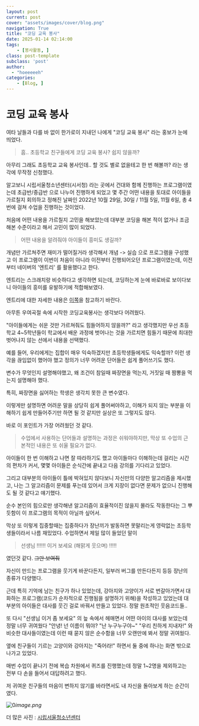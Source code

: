 ```yaml
---
layout: post
current: post
cover: "assets/images/cover/blog.png"
navigation: True
title: "코딩 교육 봉사"
date: 2025-01-14 02:14:00
tags:
    - [봉사활동, ]
class: post-template
subclass: 'post'
author: 
  - "hoeeeeeh"
categories:
    - [Blog, ]
---
```


# 코딩 교육 봉사


여타 날들과 다를 바 없이 한가로이 지내던 나에게 "코딩 교육 봉사" 라는 홍보가 눈에 띄었다.


> 흠.. 초등학교 친구들에게 코딩 교육 봉사? 쉽지 않을까?


아무리 그래도 초등학교 교육 봉사인데.. 할 것도 별로 없을테고 한 번 해볼까? 라는 생각에 무작정 신청했다.


알고보니 시립서울청소년센터(시서청) 라는 곳에서 건대와 함께 진행하는 프로그램이였는데 초급반/중급반 으로 나누어 진행하게 되었고
몇 주간 어떤 내용을 토대로 아이들을 가르칠지 회의하고 정해진 날짜인 2022년 10월 29일, 30일 / 11월 5일, 11월 6일, 총 4번에 걸쳐 수업을 진행하는 것이었다.


처음에 어떤 내용을 가르칠지 고민을 해보았는데 대부분 코딩을 해본 적이 없거나 조금 해본 수준이라고 해서 고민이 많이 되었다.


> 어떤 내용을 알려줘야 아이들이 흥미도 생길까?


개념만 가르쳐주면 재미가 떨어질거라 생각해서 개념 -> 실습 으로 프로그램을 구성했고 이 프로그램이 이번이 처음이 아니라 이전부터 진행되어오던 프로그램이였는데, 이전부터 네이버의 '엔트리' 를 활용했다고 한다.


엔트리는 스크래치랑 비슷하다고 생각하면 되는데, 코딩하는게 눈에 바로바로 보이다보니 아이들의 흥미를 유발하기에 적합해보였다.


엔트리에 대한 자세한 내용은 [이쪽](https://playentry.org/)을 참고하기 바란다.


아무튼 우여곡절 속에 시작한 코딩교육봉사는 생각보다 어려웠다.


"아이들에게는 쉬운 것만 가르쳐줘도 힘들어하지 않을까?" 라고 생각했지만 우선 초등학교 4~5학년들이 학교에서 배운 과정에 벗어나는 것을 가르치면 힘들기 때문에 최대한 벗어나지 않는 선에서 내용을 선택했다.


예를 들어, 우리에게는 집합이 매우 익숙하겠지만 초등학생들에게도 익숙할까? 이런 생각을 끊임없이 했어야 했고 정의가 너무 어려운 단어들은 쉽게 풀어쓰기도 했다.


변수가 무엇인지 설명해야했고, 왜 조건이 참일때 짜장면을 먹는지, 거짓일 때 짬뽕을 먹는지 설명해야 했다.


특히, 짜장면을 싫어하는 학생은 생각치 못한 큰 변수였다.


이렇게만 설명하면 어려운 말을 상당히 쉽게 풀어써야하고, 이해가 되지 않는 부분을 이해하기 쉽게 만들어주기만 하면 될 것 같지만 실상은 또 그렇지도 않다.


바로 이 포인트가 가장 어려웠던 것 같다.


> 수업에서 사용하는 단어들과 설명하는 과정은 쉬워야하지만, 막상 또 수업의 근본적인 내용은 또 쉬울 필요가 없다.


아이들이 한 번 이해하고 나면 잘 따라하기도 했고 아이들마다 이해하는데 걸리는 시간의 편차가 커서, 몇몇 아이들은 순식간에 끝내고 다음 강의를 기다리고 있었다.


그리고 대부분의 아이들이 틀에 박혀있지 않다보니 자신만의 다양한 알고리즘을 제시했고, 나는 그 알고리즘이 문제를 푸는데 있어서 크게 지장이 없다면 문제가 없으니 진행해도 될 것 같다고 얘기했다.


순수 본인의 힘으로만 생각해낸 알고리즘이 효율적이진 않을지 몰라도 작동한다는 그 뿌듯함이 이 프로그램의 목적이 아닐까 싶어서.


막상 또 이렇게 집중할때는 집중하다가 장난끼가 발동하면 못말리는게 영락없는 초등학생들이라서 나름 재밌었다.
수업하면서 제일 많이 들었던 말이


> 선생님 !!!!!! 이거 보세요 (해맑게 웃으며) !!!!!


였던것 같다. ~~그만 보여줘~~


자신이 만드는 프로그램을 웃기게 바꾼다든지, 일부러 버그를 만든다든지 등등 장난의 종류가 다양했다.


근데 특히 기억에 남는 친구가 하나 있었는데, 강아지와 고양이가 서로 번갈아가면서 대화하는 프로그램(코드가 순차적으로 진행됨을 설명하기 위해)을 작성하고 있었는데
대부분의 아이들은 대사를 웃긴 걸로 바꿔서 만들고 있었다. 정말 원초적인 웃음코드들..


또 다시 "선생님 이거 좀 보세요" 의 늪 속에서 헤매면서 어떤 아이의 대사를 보았는데 정말 너무 귀여웠다
"안녕! 넌 이름이 뭐야? "난 누구누구야~" "우리 친하게 지내자!" 와 비슷한 대사들이였는데 이런 때 묻지 않은 순수함을 너무 오랜만에 봐서 정말 귀여웠다.


옆에 친구들이 기르는 고양이와 강아지는 "죽어라!" 하면서 둘 중에 하나는 화면 밖으로 나가고 있었다.


매번 수업이 끝나기 전에 복습 차원에서 퀴즈를 진행했는데 정말 1~2명을 제외하고는 전부 다 손을 들어서 대답하려고 했다.


저 귀여운 친구들의 마음이 변하지 않기를 바라면서도 내 자신을 돌아보게 하는 순간이였다.


![0](/upload/2025-01-14-코딩_교육_봉사.md/0.png)_image.png_


더 많은 사진 : [시립서울청소년센터](http://www.youthc.or.kr/community/photo.asp?searchGub=T&searchKey=%EF%BF%BD%C7%B4%EF%BF%BD%EF%BF%BD%20%EF%BF%BD%DA%B5%EF%BF%BD%EF%BF%BD%D2%B0%C7%B4%EF%BF%BD%3F%5D%203%EF%BF%BD%EF%BF%BD&_signaturetoken=A29azNWfV82Y68M%2B7c3gk190%2BEoJzZHFgCeq2JwIIN8%3D)

